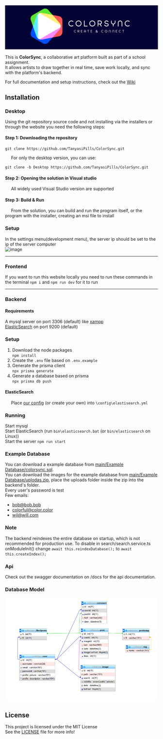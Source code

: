 ![Logo](docs/FilledTitleSided.png)

This is **ColorSync**, a collaborative art platform built as part of a school assignment.  
It allows artists to draw together in real time, save work locally, and sync with the platform's backend.

For full documentation and setup instructions, check out the [Wiki](https://github.com/TanyasiPills/ColorSync/wiki)

## Installation
### Desktop
Using the git repository source code and not installing via the installers or through the website you need the following steps:

#### Step 1: Downloading the repository
```
git clone https://github.com/TanyasiPills/ColorSync.git  
```
&nbsp;&nbsp;&nbsp;&nbsp; For only the desktop version, you can use:
```
git clone -b Desktop https://github.com/TanyasiPills/ColorSync.git  
```

#### Step 2: Opening the solution in Visual studio
&nbsp;&nbsp;&nbsp;&nbsp; All widely used Visual Studio version are supported

#### Step 3: Build & Run
&nbsp;&nbsp;&nbsp;&nbsp; From the solution, you can build and run the program itself, or the program with the installer, creating an msi file to install

### Setup
In the settings menu(development menu), the server ip should be set to the ip of the server computer  
![image](https://github.com/user-attachments/assets/9be443f4-939a-4b04-a8f3-cdc4ffbd9db5)

---

### Frontend
If you want to run this website locally you need to run these commands in the terminal
`npm i` and `npm run dev` for it to run

---

### Backend

#### Requirements  
A mysql server on port 3306 (default) like [xampp](https://www.apachefriends.org/download.html)  
[ElasticSearch](https://www.elastic.co/downloads/elasticsearch?tech=rtp&pg=en-elasticsearch-page&plcmt=hero&cta=eswt-24510-a) on port 9200 (default)  

### Setup
1. Download the node packages  
`npm install`  
2. Create the `.env` file based on `.env.example `  
3. Generate the prisma client  
`npx prisma generate`  
4. Generate a database based on prisma  
`npx prisma db push` 

#### ElasticSearch
&nbsp;&nbsp;&nbsp;&nbsp; Place [our config]((https://github.com/TanyasiPills/ColorSync/blob/main/docs/elasticsearch.yml)) (or create your own) into `\config\elastisearch.yml`

### Running
Start mysql  
Start ElasticSearch (run `bin\elasticsearch.bat` (or `bin/elasticsearch` on Linux))  
Start the server `npm run start`

### Example Database
You can download a example database from [main/Example Database/colorsync.sql](https://github.com/TanyasiPills/ColorSync/blob/main/Example%20Database/colorsync.sql).  
You can download the images for the example database from [main/Example Database/uplodas.zip](https://github.com/TanyasiPills/ColorSync/blob/main/Example%20Database/uploads.zip), place the uploads folder inside the zip into the backend's folder.  
Every user's password is test  
Few emails:  
* bob@bob.bob
* colorful@color.color
* wil@will.com


### Note
The backend reindexes the entire database on startup, which is not recommended for production use.
To disable in search/search.service.ts onModuleInit() change `await this.reindexDatabase();` to `await this.createIndex();`

### Api
Check out the swagger documentation on /docs for the api documentation.


### Database Model
![database model](https://github.com/TanyasiPills/ColorSync/blob/main/Example%20Database/database%20model.png)

## License

This project is licensed under the MIT License  
See the [LICENSE](./LICENSE) file for more info!
